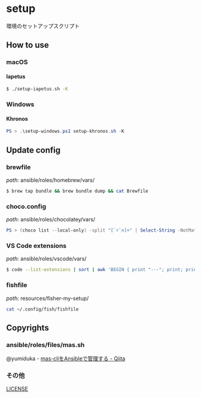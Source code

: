 # setup
環境のセットアップスクリプト

## How to use
### macOS
#### Iapetus
```sh
$ ./setup-iapetus.sh -K
```

### Windows
#### Khronos
```ps1
PS > .\setup-windows.ps1 setup-khronos.sh -K
```

## Update config
### brewfile
*path:* ansible/roles/homebrew/vars/
```sh
$ brew tap bundle && brew bundle dump && cat Brewfile
```

### choco.config
*path:* ansible/roles/chocolatey/vars/
```ps1
PS > (choco list --local-only) -split "[`r`n]+" | Select-String -NotMatch "packages installed" | ForEach-Object -Begin { Write-Output "---" "" "chocolatey_packages:" } -Process { Write-Output ("- { name: "+($_ -split " ")[0]+" }") }
```

### VS Code extensions
*path:* ansible/roles/vscode/vars/
```sh
$ code --list-extensions | sort | awk 'BEGIN { print "---"; print; print "code_install_extensions:" } { print "- "$1 }'
```

### fishfile
*path:* resources/fisher-my-setup/
```sh
cat ~/.config/fish/fishfile
```

## Copyrights

### ansible/roles/files/mas.sh
@yumiduka - [mas-cliをAnsibleで管理する - Qiita](https://qiita.com/yumiduka/items/9c095b9f98be96b8763c)

### その他
[LICENSE](./LICENSE)
